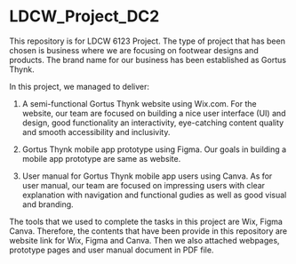 # LDCW_Project_DC2
This repository is for LDCW 6123 Project. The type of project that has been chosen is business where we are focusing on footwear designs and products. The brand name for our business has been established as Gortus Thynk.

In this project, we managed to deliver:
1. A semi-functional Gortus Thynk website using Wix.com.
   For the website, our team are focused on building a nice user interface (UI) and design, good      functionality an interactivity, eye-catching content quality and smooth accessibility and          inclusivity.
   
2. Gortus Thynk mobile app prototype using Figma.
   Our goals in building a mobile app prototype are same as website.
   
3. User manual for Gortus Thynk mobile app users using Canva.
   As for user manual, our team are focused on impressing users with clear explanation with           navigation and functional gudies as well as good visual and branding.

The tools that we used to complete the tasks in this project are Wix, Figma Canva. Therefore, the contents that have been provide in this repository are website link for Wix, Figma and Canva. Then we also attached webpages, prototype pages and user manual document in PDF file.
